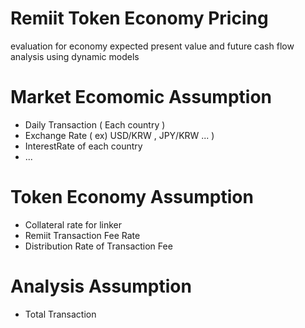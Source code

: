 # Remiit Token Economy Pricing
evaluation for economy expected present value and future cash flow analysis using dynamic models


# Market Ecomomic Assumption 
* Daily Transaction ( Each country )
* Exchange Rate ( ex) USD/KRW , JPY/KRW ... )
* InterestRate of each country
* ...

# Token Economy Assumption
* Collateral rate for linker
* Remiit Transaction Fee Rate
* Distribution Rate of Transaction Fee

# Analysis Assumption
* Total Transaction
